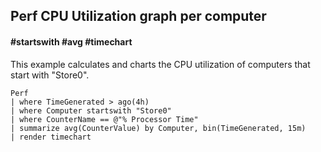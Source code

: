 ## Perf CPU Utilization graph per computer
#### #startswith #avg #timechart
<!-- article_id: 3107‎2017‏‎03827026 -->

This example calculates and charts the CPU utilization of computers that start with "Store0".

```OQL
Perf
| where TimeGenerated > ago(4h)
| where Computer startswith "Store0" 
| where CounterName == @"% Processor Time"
| summarize avg(CounterValue) by Computer, bin(TimeGenerated, 15m) 
| render timechart
```